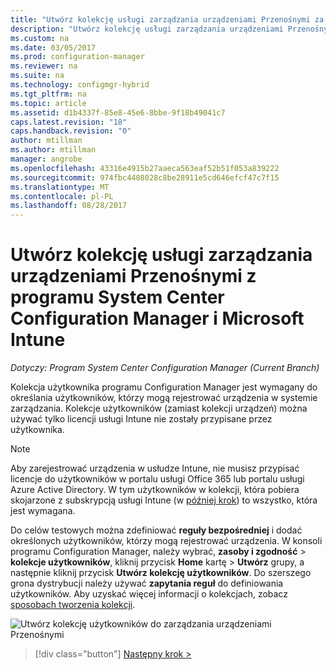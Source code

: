 ```yaml
---
title: "Utwórz kolekcję usługi zarządzania urządzeniami Przenośnymi za pomocą programu System Center Configuration Manager | Dokumentacja firmy Microsoft"
description: "Utwórz kolekcję usługi zarządzania urządzeniami Przenośnymi za pomocą programu System Center Configuration Manager."
ms.custom: na
ms.date: 03/05/2017
ms.prod: configuration-manager
ms.reviewer: na
ms.suite: na
ms.technology: configmgr-hybrid
ms.tgt_pltfrm: na
ms.topic: article
ms.assetid: d1b4337f-85e8-45e6-8bbe-9f18b49041c7
caps.latest.revision: "18"
caps.handback.revision: "0"
author: mtillman
ms.author: mtillman
manager: angrobe
ms.openlocfilehash: 43316e4915b27aaeca563eaf52b51f053a839222
ms.sourcegitcommit: 974fbc4408028c8be28911e5cd646efcf47c7f15
ms.translationtype: MT
ms.contentlocale: pl-PL
ms.lasthandoff: 08/28/2017
---
```

# <a name="create-an-mdm-collection-with-system-center-configuration-manager-and-microsoft-intune"></a>Utwórz kolekcję usługi zarządzania urządzeniami Przenośnymi z programu System Center Configuration Manager i Microsoft Intune

*Dotyczy: Program System Center Configuration Manager (Current Branch)*

Kolekcja użytkownika programu Configuration Manager jest wymagany do określania użytkowników, którzy mogą rejestrować urządzenia w systemie zarządzania. Kolekcje użytkowników (zamiast kolekcji urządzeń) można używać tylko licencji usługi Intune nie zostały przypisane przez użytkownika.

> [!NOTE]
> Aby zarejestrować urządzenia w usłudze Intune, nie musisz przypisać licencje do użytkowników w portalu usługi Office 365 lub portalu usługi Azure Active Directory. W tym użytkowników w kolekcji, która pobiera skojarzone z subskrypcją usługi Intune (w [później krok](configure-intune-subscription.md)) to wszystko, która jest wymagana.

Do celów testowych można zdefiniować **reguły bezpośredniej** i dodać określonych użytkowników, którzy mogą rejestrować urządzenia. W konsoli programu Configuration Manager, należy wybrać, **zasoby i zgodność** > **kolekcje użytkowników**, kliknij przycisk **Home** kartę > **Utwórz** grupy, a następnie kliknij przycisk **Utwórz kolekcję użytkowników**. Do szerszego grona dystrybucji należy używać **zapytania reguł** do definiowania użytkowników. Aby uzyskać więcej informacji o kolekcjach, zobacz [sposobach tworzenia kolekcji](https://technet.microsoft.com/library/mt629371.aspx).

![Utwórz kolekcję użytkowników do zarządzania urządzeniami Przenośnymi](../media/mdm-create-user-collection.png)

> [!div class="button"]
[Następny krok >](confirm-dns.md)
